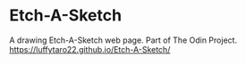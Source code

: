 # Etch-A-Sketch
A drawing Etch-A-Sketch web page. Part of The Odin Project.
https://luffytaro22.github.io/Etch-A-Sketch/
